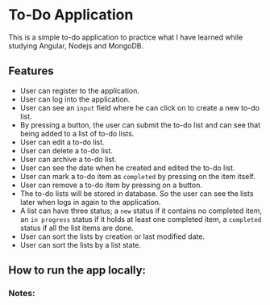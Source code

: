 # To-Do Application

This is a simple to-do application to practice what I have learned while studying Angular, Nodejs and MongoDB.

## Features

- User can register to the application.
- User can log into the application.
- User can see an `input` field where he can click on to create a new to-do list.
- By pressing a button, the user can submit the to-do list and can see that being added to a list of to-do lists.
- User can edit a to-do list.
- User can delete a to-do list.
- User can archive a to-do list.
- User can see the date when he created and edited the to-do list.
- User can mark a to-do item as `completed` by pressing on the item itself.
- User can remove a to-do item by pressing on a button.
- The to-do lists will be stored in database. So the user can see the lists later when logs in again to the application.
- A list can have three status; a `new` status if it contains no completed item, an `in progress` status if it holds at least one completed item, a `completed` status if all the list items are done.
- User can sort the lists by creation or last modified date.
- User can sort the lists by a list state.

## How to run the app locally:

### Notes: